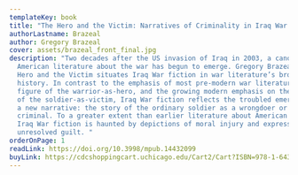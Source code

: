 ```yaml
---
templateKey: book
title: "The Hero and the Victim: Narratives of Criminality in Iraq War Fiction"
authorLastname: Brazeal
author: Gregory Brazeal
cover: assets/brazeal_front_final.jpg
description: "Two decades after the US invasion of Iraq in 2003, a canon of
  American literature about the war has begun to emerge. Gregory Brazeal’s The
  Hero and the Victim situates Iraq War fiction in war literature’s broader
  history. In contrast to the emphasis of most pre-modern war literature on the
  figure of the warrior-as-hero, and the growing modern emphasis on the figure
  of the soldier-as-victim, Iraq War fiction reflects the troubled emergence of
  a new narrative: the story of the ordinary soldier as a wrongdoer or even
  criminal. To a greater extent than earlier literature about American wars,
  Iraq War fiction is haunted by depictions of moral injury and expressions of
  unresolved guilt. "
orderOnPage: 1
readLink: https://doi.org/10.3998/mpub.14432099
buyLink: https://cdcshoppingcart.uchicago.edu/Cart2/Cart?ISBN=978-1-64315-066-6&PRESS=lever
---
```

